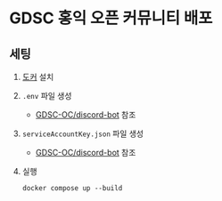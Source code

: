 # GDSC 홍익 오픈 커뮤니티 배포

## 세팅

1. [도커](https://docker.com) 설치

2. `.env` 파일 생성

   - [GDSC-OC/discord-bot](https://github.com/GDSC-OC/discord-bot) 참조

3. `serviceAccountKey.json` 파일 생성

   - [GDSC-OC/discord-bot](https://github.com/GDSC-OC/discord-bot) 참조

4. 실행

   ```
   docker compose up --build
   ```
